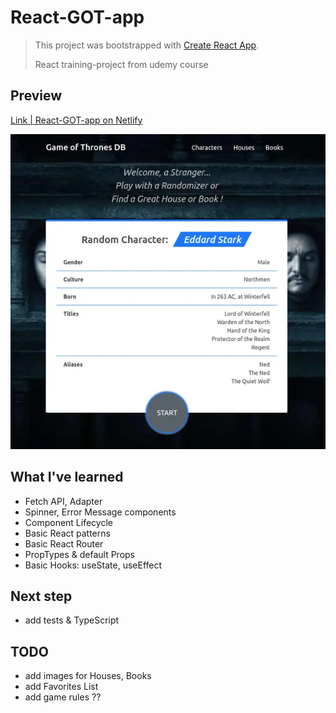 # React-GOT-app

> This project was bootstrapped with [Create React App](https://github.com/facebook/create-react-app).
>
> React training-project from udemy course

## Preview

[Link | React-GOT-app on Netlify](https://filgeary-react-got-app.netlify.app/)

![preview-image](./preview.webp)

## What I've learned

- Fetch API, Adapter
- Spinner, Error Message components
- Component Lifecycle
- Basic React patterns
- Basic React Router
- PropTypes & default Props
- Basic Hooks: useState, useEffect

## Next step

- add tests & TypeScript

## TODO

- add images for Houses, Books
- add Favorites List
- add game rules ??
